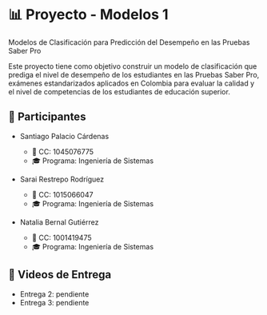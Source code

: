 # 📊 Proyecto - Modelos 1  

Modelos de Clasificación para Predicción del Desempeño en las Pruebas Saber Pro  

Este proyecto tiene como objetivo construir un modelo de clasificación que prediga el nivel de desempeño de los estudiantes en las Pruebas Saber Pro, exámenes estandarizados aplicados en Colombia para evaluar la calidad y el nivel de competencias de los estudiantes de educación superior.  


## 👥 Participantes  
- Santiago Palacio Cárdenas  
  - 📌 CC: 1045076775  
  - 🎓 Programa: Ingeniería de Sistemas  

- Sarai Restrepo Rodríguez  
  - 📌 CC: 1015066047  
  - 🎓 Programa: Ingeniería de Sistemas  

- Natalia Bernal Gutiérrez  
  - 📌 CC: 1001419475  
  - 🎓 Programa: Ingeniería de Sistemas  

## 🎥 Videos de Entrega  
- Entrega 2: pendiente  
- Entrega 3: pendiente
